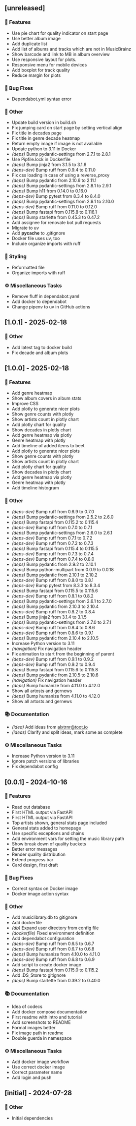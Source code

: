 ## [unreleased]

### 🚀 Features

- Use pie chart for quality indicator on start page
- Use better album image
- Add duplicate list
- Add list of albums and tracks which are not in MusicBrainz
- Show barcode and link to MB in album overview
- Use responsive layout for plots.
- Responsive menu for mobile devices
- Add boxplot for track quality
- Reduce margin for plots

### 🐛 Bug Fixes

- Dependabot.yml syntax error

### 💼 Other

- Update build version in build.sh
- Fix jumping card on start page by setting vertical align
- Fix title in decades page
- Fix title in genre decade heatmap
- Return empty image if image is not available
- Update python to 3.11 in Docker
- *(deps)* Bump pydantic-settings from 2.7.1 to 2.8.1
- Use Pipfile.lock in Dockerfile
- *(deps)* Bump jinja2 from 3.1.5 to 3.1.6
- *(deps-dev)* Bump ruff from 0.9.4 to 0.11.0
- Fix css loading in case of using a reverse_proxy
- *(deps)* Bump pydantic from 2.10.6 to 2.11.1
- *(deps)* Bump pydantic-settings from 2.8.1 to 2.9.1
- *(deps)* Bump h11 from 0.14.0 to 0.16.0
- *(deps-dev)* Bump pytest from 8.3.4 to 8.4.0
- *(deps)* Bump pydantic-settings from 2.9.1 to 2.10.0
- *(deps-dev)* Bump ruff from 0.11.0 to 0.12.0
- *(deps)* Bump fastapi from 0.115.8 to 0.116.1
- *(deps)* Bump starlette from 0.45.3 to 0.47.2
- Add assignee for renovate bot pull requests
- Migrate to uv
- Add __pycache__ to .gitignore
- Docker file uses uv, too
- Include organize imports with ruff

### 🎨 Styling

- Reformatted file
- Organize imports with ruff

### ⚙️ Miscellaneous Tasks

- Remove fluff in dependabot.yaml
- Add docker to dependabot
- Change pipenv to uv in GitHub actions
## [1.0.1] - 2025-02-18

### 💼 Other

- Add latest tag to docker build
- Fix decade and album plots
## [1.0.0] - 2025-02-18

### 🚀 Features

- Add genre heatmap
- Show album covers in album stats
- Improve CSS
- Add plotly to generate nicer plots
- Show genre counts with plotly
- Show artists count in plotly chart
- Add plotly chart for quality
- Show decades in plotly chart
- Add genre heatmap via plotly
- Genre heatmap with plotly
- Add timeline of added items to beet
- Add plotly to generate nicer plots
- Show genre counts with plotly
- Show artists count in plotly chart
- Add plotly chart for quality
- Show decades in plotly chart
- Add genre heatmap via plotly
- Genre heatmap with plotly
- Add timeline histogram

### 💼 Other

- *(deps-dev)* Bump ruff from 0.6.9 to 0.7.0
- *(deps)* Bump pydantic-settings from 2.5.2 to 2.6.0
- *(deps)* Bump fastapi from 0.115.2 to 0.115.4
- *(deps-dev)* Bump ruff from 0.7.0 to 0.7.1
- *(deps)* Bump pydantic-settings from 2.6.0 to 2.6.1
- *(deps-dev)* Bump ruff from 0.7.1 to 0.7.2
- *(deps-dev)* Bump ruff from 0.7.2 to 0.7.3
- *(deps)* Bump fastapi from 0.115.4 to 0.115.5
- *(deps-dev)* Bump ruff from 0.7.3 to 0.7.4
- *(deps-dev)* Bump ruff from 0.7.4 to 0.8.0
- *(deps)* Bump pydantic from 2.9.2 to 2.10.1
- *(deps)* Bump python-multipart from 0.0.9 to 0.0.18
- *(deps)* Bump pydantic from 2.10.1 to 2.10.2
- *(deps-dev)* Bump ruff from 0.8.0 to 0.8.1
- *(deps-dev)* Bump pytest from 8.3.3 to 8.3.4
- *(deps)* Bump fastapi from 0.115.5 to 0.115.6
- *(deps-dev)* Bump ruff from 0.8.1 to 0.8.2
- *(deps)* Bump pydantic-settings from 2.6.1 to 2.7.0
- *(deps)* Bump pydantic from 2.10.3 to 2.10.4
- *(deps-dev)* Bump ruff from 0.8.2 to 0.8.4
- *(deps)* Bump jinja2 from 3.1.4 to 3.1.5
- *(deps)* Bump pydantic-settings from 2.7.0 to 2.7.1
- *(deps-dev)* Bump ruff from 0.8.4 to 0.8.6
- *(deps-dev)* Bump ruff from 0.8.6 to 0.9.1
- *(deps)* Bump pydantic from 2.10.4 to 2.10.5
- Increase Python version to 3.11
- *(navigation)* Fix navigation header
- Fix animation to start from the beginning of parent
- *(deps-dev)* Bump ruff from 0.9.1 to 0.9.2
- *(deps-dev)* Bump ruff from 0.9.2 to 0.9.4
- *(deps)* Bump fastapi from 0.115.6 to 0.115.8
- *(deps)* Bump pydantic from 2.10.5 to 2.10.6
- *(navigation)* Fix navigation header
- *(deps)* Bump humanize from 4.11.0 to 4.12.0
- Show all artosts and gernews
- *(deps)* Bump humanize from 4.11.0 to 4.12.0
- Show all artosts and gernews

### 📚 Documentation

- *(idea)* Add ideas from alxtrnr@toot.io
- *(ideas)* Clarify and split ideas, mark some as complete

### ⚙️ Miscellaneous Tasks

- Increase Python version to 3.11
- Ignore patch versions of libraries
- Fix dependabot config
## [0.0.1] - 2024-10-16

### 🚀 Features

- Read out database
- First HTML output via FastAPI
- First HTML output via FastAPI
- Top artists shown, general stats page included
- General stats added to homepage
- Use specific exceptions and chains
- Add environment vars for setting the music library path
- Show break down of quality buckets
- Better error messages
- Render quality distribution
- Extend progress bar
- Card design, first draft

### 🐛 Bug Fixes

- Correct syntax on Docker image
- Docker image action syntax

### 💼 Other

- Add musiclibrary.db to gitignore
- Add dockerfile
- *(db)* Expand user directory from config file
- *(dockerfile)* Fixed environment definition
- Add dependabot configuration
- *(deps-dev)* Bump ruff from 0.6.5 to 0.6.7
- *(deps-dev)* Bump ruff from 0.6.7 to 0.6.8
- *(deps)* Bump humanize from 4.10.0 to 4.11.0
- *(deps-dev)* Bump ruff from 0.6.8 to 0.6.9
- Add script to create docker image
- *(deps)* Bump fastapi from 0.115.0 to 0.115.2
- Add .DS_Store to gitignore
- *(deps)* Bump starlette from 0.39.2 to 0.40.0

### 📚 Documentation

- Idea of codecs
- Add docker compose documentation
- First readme with intro and tutorial
- Add screenshots to README
- Format images better
- Fix image path in readme
- Double guerda in namespace

### ⚙️ Miscellaneous Tasks

- Add docker image workflow
- Use correct docker image
- Correct parameter name
- Add login and push
## [initial] - 2024-07-28

### 💼 Other

- Initial dependencies
